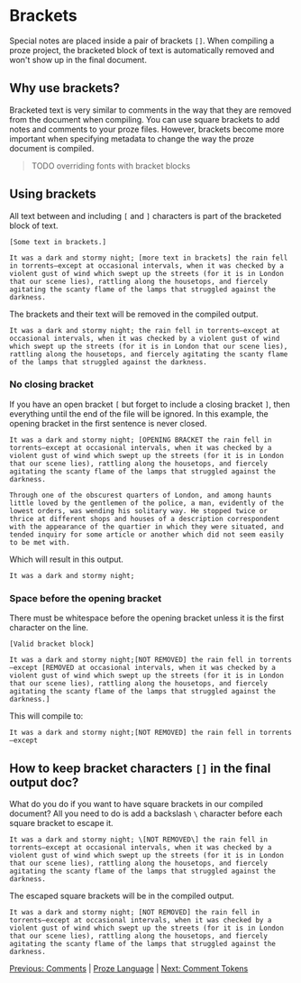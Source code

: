 # Brackets

Special notes are placed inside a pair of brackets `[]`. When compiling a proze project, the bracketed block of text is automatically removed and won't show up in the final document.

## Why use brackets?

Bracketed text is very similar to comments in the way that they are removed from the document when compiling. You can use square brackets to add notes and comments to your proze files. However, brackets become more important when specifying metadata to change the way the proze document is compiled.

> TODO overriding fonts with bracket blocks

## Using brackets

All text between and including `[` and `]` characters is part of the bracketed block of text.

```proze
[Some text in brackets.]

It was a dark and stormy night; [more text in brackets] the rain fell in torrents—except at occasional intervals, when it was checked by a violent gust of wind which swept up the streets (for it is in London that our scene lies), rattling along the housetops, and fiercely agitating the scanty flame of the lamps that struggled against the darkness.
```

The brackets and their text will be removed in the compiled output.

```text
It was a dark and stormy night; the rain fell in torrents—except at occasional intervals, when it was checked by a violent gust of wind which swept up the streets (for it is in London that our scene lies), rattling along the housetops, and fiercely agitating the scanty flame of the lamps that struggled against the darkness.
```

### No closing bracket

If you have an open bracket `[` but forget to include a closing bracket `]`, then everything until the end of the file will be ignored. In this example, the opening bracket in the first sentence is never closed.

```proze
It was a dark and stormy night; [OPENING BRACKET the rain fell in torrents—except at occasional intervals, when it was checked by a violent gust of wind which swept up the streets (for it is in London that our scene lies), rattling along the housetops, and fiercely agitating the scanty flame of the lamps that struggled against the darkness.

Through one of the obscurest quarters of London, and among haunts little loved by the gentlemen of the police, a man, evidently of the lowest orders, was wending his solitary way. He stopped twice or thrice at different shops and houses of a description correspondent with the appearance of the quartier in which they were situated, and tended inquiry for some article or another which did not seem easily to be met with.
```

Which will result in this output.

```text
It was a dark and stormy night;
```

### Space before the opening bracket

There must be whitespace before the opening bracket unless it is the first character on the line.

```proze
[Valid bracket block]

It was a dark and stormy night;[NOT REMOVED] the rain fell in torrents—except [REMOVED at occasional intervals, when it was checked by a violent gust of wind which swept up the streets (for it is in London that our scene lies), rattling along the housetops, and fiercely agitating the scanty flame of the lamps that struggled against the darkness.]
```

This will compile to:

```text
It was a dark and stormy night;[NOT REMOVED] the rain fell in torrents—except
```

## How to keep bracket characters `[]` in the final output doc?

What do you do if you want to have square brackets in our compiled document? All you need to do is add a backslash `\` character before each square bracket to escape it.

```proze
It was a dark and stormy night; \[NOT REMOVED\] the rain fell in torrents—except at occasional intervals, when it was checked by a violent gust of wind which swept up the streets (for it is in London that our scene lies), rattling along the housetops, and fiercely agitating the scanty flame of the lamps that struggled against the darkness.
```

The escaped square brackets will be in the compiled output.

```text
It was a dark and stormy night; [NOT REMOVED] the rain fell in torrents—except at occasional intervals, when it was checked by a violent gust of wind which swept up the streets (for it is in London that our scene lies), rattling along the housetops, and fiercely agitating the scanty flame of the lamps that struggled against the darkness.
```

[Previous: Comments](./comments.md) | [Proze Language](./proze-language.md) | [Next: Comment Tokens](./comment-tokens.md)
